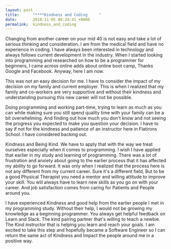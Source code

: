 ```yaml
---
layout: post
title:      "****Kindness and Coding     "
date:       2018-11-05 00:24:41 +0000
permalink:  kindness_and_coding
---
```



 Changing from another career on your mid 40 is not easy and take a lot of serious thinking and consideration. I am from the medical field and have no experience in coding. I have always been interested in technology and always follows current development in the industry. When I started looking into programming and researched on how to be a programmer for beginners, 
I came across online adds about online boot camp, Thanks Google and Facebook. Anyway, here I am now.

This was not an easy decision for me. I have to consider the impact of my decision on my family and current employer. This is when I realized that my family and co-workers are very supportive and without their kindness and understanding pursuing this new career will not be possible.

Doing programming and working part-time, trying to learn as much as you can while making sure you still spend quality time with your family can be a bit overwhelming.  And finding out how much you don't know and not seeing the progress you expected to make you question your decision. I have to say if not for the kindness and patience of an instructor here in Flatirons
School. I have considered backing out. 

Kindness and Being Kind. We have to apply that with the way we treat ourselves especially when it comes to programming. I wish I have applied that earlier in my study and learning of programming. There was a lot of frustration and anxiety about going to the earlier process that it has affected my ability to go forward. It was only when I realized that the process here is not any different from my current career. Sure it's a different field, But to be a good Physical Therapist you need a mentor and willing attitude to improve your skill. You will always have to learn new skills as you go on with your career. And job satisfaction comes from caring for Patients and People around you.

 I have experienced Kindness and good help from the earlier people I met in my programming study. Without their help, I would not be growing my knowledge as a beginning programmer. You always get helpful feedback on Learn and Slack. The kind pairing partner that's willing to teach a newbie. The Kind instructor that is helping you learn and reach your goals. I am excited to take this step and hopefully became a Software Engineer so I can return the same act of Kindness and Impact the people around me in a positive way.



